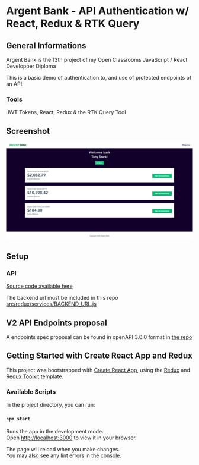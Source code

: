 # Argent Bank - API Authentication w/ React, Redux & RTK Query

## General Informations

Argent Bank is the 13th project of my Open Classrooms JavaScript / React Developper Diploma

This is a basic demo of authentication to, and use of protected endpoints of an API.

### Tools

JWT Tokens, React, Redux & the RTK Query Tool


## Screenshot

![Website Screenshot](src/assets/screen.png "Screenshot")

## Setup

### API

[Source code available here](https://github.com/OpenClassrooms-Student-Center/Project-10-Bank-API/)

The backend url must be included in this repo [src/redux/services/BACKEND_URL.js](src/redux/services/BACKEND_URL.js)

## V2 API Endpoints proposal

A endpoints spec proposal can be found in openAPI 3.0.0 format in [the repo](swagger.yml)

## Getting Started with Create React App and Redux

This project was bootstrapped with [Create React App](https://github.com/facebook/create-react-app), using the [Redux](https://redux.js.org/) and [Redux Toolkit](https://redux-toolkit.js.org/) template.

### Available Scripts

In the project directory, you can run:

#### `npm start`

Runs the app in the development mode.\
Open [http://localhost:3000](http://localhost:3000) to view it in your browser.

The page will reload when you make changes.\
You may also see any lint errors in the console.
